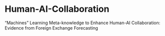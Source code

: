 # Human-AI-Collaboration
“Machines” Learning Meta-knowledge to Enhance Human-AI  Collaboration: Evidence from Foreign Exchange Forecasting
